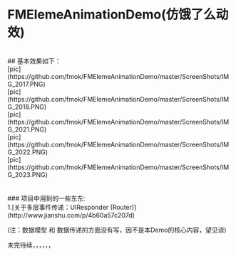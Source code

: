 # FMElemeAnimationDemo(仿饿了么动效)
<br>
## 基本效果如下：
<br>
[pic](https://github.com/fmok/FMElemeAnimationDemo/master/ScreenShots/IMG_2017.PNG)<br>
[pic](https://github.com/fmok/FMElemeAnimationDemo/master/ScreenShots/IMG_2018.PNG)<br>
[pic](https://github.com/fmok/FMElemeAnimationDemo/master/ScreenShots/IMG_2021.PNG)<br>
[pic](https://github.com/fmok/FMElemeAnimationDemo/master/ScreenShots/IMG_2022.PNG)<br>
[pic](https://github.com/fmok/FMElemeAnimationDemo/master/ScreenShots/IMG_2023.PNG)<br>

<br>
<br>
### 项目中用到的一些东东: 
<br>
1.[关于多层事件传递：UIResponder (Router)](http://www.jianshu.com/p/4b60a57c207d) <br>

(注：数据模型 和 数据传递的方面没有写，因不是本Demo的核心内容，望见谅)<br>

未完待续，，，，，，
